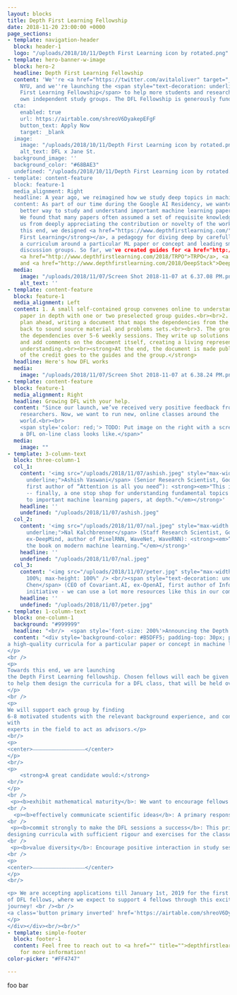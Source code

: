 ```yaml
---
layout: blocks
title: Depth First Learning Fellowship
date: 2018-11-20 23:00:00 +0000
page_sections:
- template: navigation-header
  block: header-1
  logo: "/uploads/2018/10/11/Depth First Learning icon by rotated.png"
- template: hero-banner-w-image
  block: hero-2
  headline: Depth First Learning Fellowship
  content: 'We''re <a href="https://twitter.com/avitaloliver" target="_blank">Avital</a>, <a href="https://twitter.com/suryabhupa" target="_blank">Surya</a>, <a href="https://twitter.com/cinjoncion" target="_blank">Cinjon</a> and <a href="https://twitter.com/kumaragrawal" target="_blank">Krishna</a> from Google Brain, DeepMind, FAIR, and
    NYU, and we''re launching the <span style="text-decoration: underline; font-weight: bold;">Depth
    First Learning Fellowship</span> to help more students and researchers lead their
    own independent study groups. The DFL Fellowship is generously funded by <a href="http://www.janestreet.com/" target="_blank">Jane Street</a>. 
  cta:
    enabled: true
    url: https://airtable.com/shreoV6DyakepEFgF
    button_text: Apply Now
    target: _blank
  image:
    image: "/uploads/2018/10/11/Depth First Learning icon by rotated.png"
    alt_text: DFL x Jane St.
  background_image: ''
  background_color: "#68BAE3"
  undefined: "/uploads/2018/10/11/Depth First Learning icon by rotated.png"
- template: content-feature
  block: feature-1
  media_alignment: Right
  headline: A year ago, we reimagined how we study deep topics in machine learning.
  content: As part of our time during the Google AI Residency, we wanted to find a
    better way to study and understand important machine learning papers and ideas.
    We found that many papers often assumed a set of requisite knowledge, which prevented
    us from deeply appreciating the contribution or novelty of the work. <br><br>To
    this end, we designed <a href="https://www.depthfirstlearning.com/"><strong>Depth
    First Learning</strong></a>, a pedagogy for diving deep by carefully tailoring
    a curriculum around a particular ML paper or concept and leading small, focused
    discussion groups. So far, we've created guides for <a href="http://www.depthfirstlearning.com/2018/InfoGAN">InfoGAN</a>,
    <a href="http://www.depthfirstlearning.com/2018/TRPO">TRPO</a>, <a href="http://www.depthfirstlearning.com/2018/AlphaGoZero">AlphaGoZero</a>,
    and <a href="http://www.depthfirstlearning.com/2018/DeepStack">DeepStack</a><strong>.</strong>
  media:
    image: "/uploads/2018/11/07/Screen Shot 2018-11-07 at 6.37.08 PM.png"
    alt_text: ''
- template: content-feature
  block: feature-1
  media_alignment: Left
  content: 1. A small self-contained group convenes online to understand a particular
    paper in depth with one or two preselected group guides.<br><br>2. The guides
    plan ahead, writing a document that maps the dependencies from the target paper
    back to sound source material and problems sets.<br><br>3. The group discusses
    the dependencies over 5-6 weekly sessions. They write up solutions to problems
    and add comments on the document itself, creating a living representation of their
    understanding.<br><br><strong>At the end, the document is made public, and all
    of the credit goes to the guides and the group.</strong>
  headline: Here's how DFL works
  media:
    image: "/uploads/2018/11/07/Screen Shot 2018-11-07 at 6.38.24 PM.png"
- template: content-feature
  block: feature-1
  media_alignment: Right
  headline: Growing DFL with your help.
  content: "Since our launch, we’ve received very positive feedback from students and
    researchers. Now, we want to run new, online classes around the
    world.<br><br>
    <span style='color: red;'> TODO: Put image on the right with a screenshot of what
    a DFL on-line class looks like.</span>"
  media:
    image: ""
- template: 3-column-text
  block: three-column-1
  col_1:
    content: '<img src="/uploads/2018/11/07/ashish.jpeg" style="max-width: 100%; max-height: 100%"><br/> <span style="text-decoration:
      underline;">Ashish Vaswani</span> (Senior Research Scientist, Google Brain,
      first author of “Attention is all you need”): <strong><em>"This is so wonderful
      -- finally, a one stop shop for understanding fundamental topics building up
      to important machine learning papers, at depth."</em></strong>'
    headline: ''
    undefined: "/uploads/2018/11/07/ashish.jpeg"
  col_2:
    content: '<img src="/uploads/2018/11/07/nal.jpeg" style="max-width: 100%; max-height: 100%"><br/> <span style="text-decoration:
      underline;">Nal Kalchbrenner</span> (Staff Research Scientist, Google Brain,
      ex-DeepMind, author of PixelRNN, WaveNet, WaveRNN): <strong><em>“You’re building
      the book on modern machine learning.”</em></strong>'
    headline: ''
    undefined: "/uploads/2018/11/07/nal.jpeg"
  col_3:
    content: '<img src="/uploads/2018/11/07/peter.jpg" style="max-width:
      100%; max-height: 100%" /> <br/><span style="text-decoration: underline;">Peter (Xi)
      Chen</span> (CEO of Covariant.AI, ex-OpenAI, first author of InfoGAN): <strong><em>“Awesome
      initiative - we can use a lot more resources like this in our community."</em></strong>'
    headline: ''
    undefined: "/uploads/2018/11/07/peter.jpg"
- template: 1-column-text
  block: one-column-1
  background: "#999999"
  headline: "<br/>	<span style='font-size: 200%'>Announcing the Depth First Learning Fellowship</span>"
  content: "<div style='background-color: #B5DFF5; padding-top: 30px; padding-bottom: 40px; max-width: 740px; margin-left: auto; margin-right: auto; padding-left: 30px; padding-right: 30px';><div style='max-width: 660px; margin-right: auto; margin-left: auto;'><p><span style='color: red;'>TODO: Fix styling on this to fit more smoothly into the rest of the page</span><br/><br/> We are looking for guides to lead new DFL study groups, each based around
a high-quality curricula for a particular paper or concept in machine learning.
</p>
<br />
<p>
Towards this end, we are launching
the Depth First Learning fellowship. Chosen fellows will each be given a <strong>$4000 grant</strong>,
to help them design the curricula for a DFL class, that will be held over 4-6 weeks remotely over video conferencing.
</p>
<br />
<p>
We will support each group by finding
6-8 motivated students with the relevant background experience, and connecting fellows
with
experts in the field to act as advisors.</p>
<br/>
<p>
<center>⎯⎯⎯⎯⎯⎯⎯⎯⎯⎯⎯⎯⎯⎯⎯⎯⎯⎯⎯⎯</center>
</p>
<br/>
<p>
	<strong>A great candidate would:</strong>
<br/>
</p>
<br />
 <p><b>exhibit mathematical maturity</b>: We want to encourage fellows to target papers which introduce fundamental ideas in modern machine learning.</p> 
<br />
  <p><b>effectively communicate scientific ideas</b>: A primary responsibility of the fellow is effectively communicate ideas central to research papers, and moderate discussions with fellow participants. Previous experience with teaching or organinzing classes is a bonus.</p>
<br />
 <p><b>commit strongly to make the DFL sessions a success</b>: This primarily entails
designing curricula with sufficient rigour and exercises for the classes. From previous iterations, we estimate this to take around 12 hours a week of time commitment for developing curriculum for each week, alongside regular feedback from the advisors.</p>
<br />
 <p><b>value diversity</b>: Encourage positive interaction in study sessions.</p>
<br />
<p>
<center>⎯⎯⎯⎯⎯⎯⎯⎯⎯⎯⎯⎯⎯⎯⎯⎯⎯⎯⎯⎯</center>
</p>
<br/>

<p> We are accepting applications till January 1st, 2019 for the first class
of DFL fellows, where we expect to support 4 fellows through this exciting
journey! <br /><br />
<a class='button primary inverted' href='https://airtable.com/shreoV6DyakepEFgF' target='_blank'>Apply Now</a>
</p>
</div></div><br/><br/>"
- template: simple-footer
  block: footer-1
  content: Feel free to reach out to <a href="" title="">depthfirstlearning@gmail.com</a>
    for more information!
color-picker: "#FF4747"

---
```

foo bar
